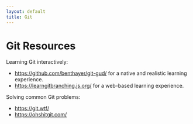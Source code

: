 ```yaml
---
layout: default
title: Git
---
```


# Git Resources

Learning Git interactively:
* <https://github.com/benthayer/git-gud/> for a native and realistic learning experience.
* <https://learngitbranching.js.org/> for a web-based learning experience.

Solving common Git problems:
* <https://git.wtf/>
* <https://ohshitgit.com/>
